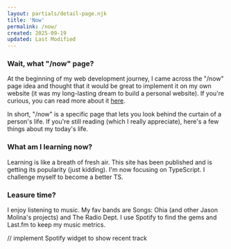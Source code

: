 ```yaml
---
layout: partials/detail-page.njk
title: 'Now'
permalink: /now/
created: 2025-09-19
updated: Last Modified
---
```


### Wait, what "/now" page?

At the beginning of my web development journey, I came across the "/now" page idea and thought that it would be great to implement it on my own website (it was my long-lasting dream to build a personal website). If you're curious, you can read more about it [here](https://nownownow.com/about).

In short, "/now" is a specific page that lets you look behind the curtain of a person's life. If you're still reading (which I really appreciate), here's a few things about my today's life.

### What am I learning now?

Learning is like a breath of fresh air. This site has been published and is getting its popularity (just kidding). I'm now focusing on TypeScript. I challenge myself to become a better TS.

### Leasure time?

I enjoy listening to music. My fav bands are Songs: Ohia (and other Jason Molina's projects) and The Radio Dept. I use Spotify to find the gems and Last.fm to keep my music metrics.

// implement Spotify widget to show recent track
